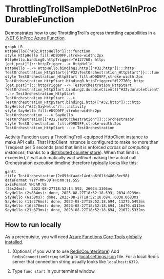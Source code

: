 # ThrottlingTrollSampleDotNet6InProcDurableFunction

Demonstrates how to use ThrottlingTroll's egress throttling capabilities in a [.NET 6 InProc Azure Function](https://learn.microsoft.com/en-us/azure/azure-functions/functions-dotnet-class-library).

```mermaid
graph LR
HttpHello{{"#32;HttpHello"}}:::function
style HttpHello fill:#D9D9FF,stroke-width:2px
HttpHello.binding0.httpTrigger>"#127760; http:[get,post]"]:::httpTrigger --> HttpHello
HttpHello -.-> HttpHello.binding1.http(["#32;http"]):::http
TestOrchestration_HttpStart{{"#32;TestOrchestration_HttpStart"}}:::function
style TestOrchestration_HttpStart fill:#D9D9FF,stroke-width:2px
TestOrchestration_HttpStart.binding0.httpTrigger>"#127760; http:[get,post]"]:::httpTrigger --> TestOrchestration_HttpStart
TestOrchestration_HttpStart.binding2.durableClient(["#32;durableClient"]):::durableClient -.-> TestOrchestration_HttpStart
TestOrchestration_HttpStart -.-> TestOrchestration_HttpStart.binding1.http(["#32;http"]):::http
SayHello[/"#32;SayHello"/]:::activity
style SayHello fill:#D9D9FF,stroke-width:2px
TestOrchestration ---> SayHello
TestOrchestration[["#32;TestOrchestration"]]:::orchestrator
style TestOrchestration fill:#D9D9FF,stroke-width:2px
TestOrchestration_HttpStart ---> TestOrchestration
```

Activity Function uses a ThrottlingTroll-equipped HttpClient instance to make API calls. That HttpClient instance is configured to make no more than 1 request per 5 seconds (and that limit is enforced *across all computing instances*, thanks to a [distributed counter store](https://github.com/ThrottlingTroll/ThrottlingTroll/wiki/510.-Counter-Stores#-throttlingtrollcounterstoresredis)). When that limit is exceeded, it will automatically wait _without_ making the actual call. Orchestration execution timeline therefore typically looks like this:
```mermaid
gantt 
title TestOrchestration(2e89fdfaadc14cdca6f01fd406c8ec98) 
dateFormat YYYY-MM-DDTHH:mm:ss.SSS 
axisFormat %H:%M:%S 
(26s24ms):  2023-08-27T18:52:14.592, 26024.3306ms 
SayHello (2s834ms): done, 2023-08-27T18:52:18.693, 2834.0239ms 
SayHello (6s38ms): done, 2023-08-27T18:52:18.694, 6038.0683ms 
SayHello (11s276ms): done, 2023-08-27T18:52:18.694, 11275.5493ms 
SayHello (16s470ms): done, 2023-08-27T18:52:18.694, 16470.4312ms 
SayHello (21s673ms): done, 2023-08-27T18:52:18.694, 21672.5332ms 
```

## How to run locally

As a prerequisite, you will need [Azure Functions Core Tools globally installed](https://learn.microsoft.com/en-us/azure/azure-functions/functions-run-local#install-the-azure-functions-core-tools).

1. (Optional, if you want to use [RedisCounterStore](https://github.com/ThrottlingTroll/ThrottlingTroll/tree/main/ThrottlingTroll.CounterStores.Redis)) Add `RedisConnectionString` setting to [local.settings.json](https://github.com/ThrottlingTroll/ThrottlingTroll-AzureFunctions-Samples/blob/main/ThrottlingTrollSampleDotNet6InProcDurableFunction/local.settings.json) file. For a local Redis server that connection string usually looks like `localhost:6379`. 

2. Type `func start` in your terminal window.
